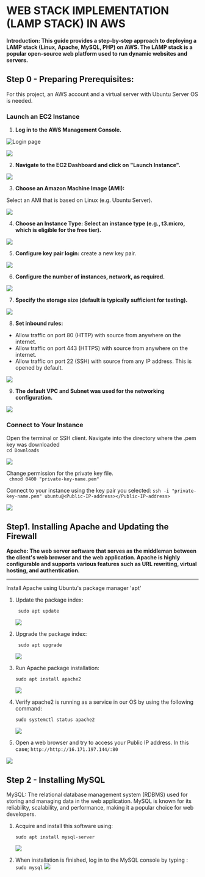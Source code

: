 # **WEB STACK IMPLEMENTATION (LAMP STACK) IN AWS**

**Introduction:
This guide provides a step-by-step approach to deploying a LAMP stack (Linux, Apache, MySQL, PHP) on AWS. The LAMP stack is a popular open-source web platform used to run dynamic websites and servers.**   


## **Step 0 - Preparing Prerequisites:**   

For this project, an AWS account and a virtual server with Ubuntu Server OS is needed.   



### **Launch an EC2 Instance**  
1. **Log in to the AWS Management Console.**   

![Login page](./images/Screenshot%202024-05-22%20171732.png)

![](./images/Screenshot%202024-05-22%20180009.png)   


2. **Navigate to the EC2 Dashboard and click on "Launch Instance".**   

![](./images/Screenshot%202024-05-22%20180548.png)   



3. **Choose an Amazon Machine Image (AMI):**    


 Select an AMI that is based on Linux (e.g. Ubuntu Server).   

![](./images/Screenshot%202024-05-22%20182017.png)   


4. **Choose an Instance Type:
 Select an instance type (e.g., t3.micro, which is eligible for the free tier).**   

![](./images/Screenshot%202024-05-22%20182725.png)   


5. **Configure key pair login:**
create a new key pair.   

![](./images/Screenshot%202024-05-22%20183805.png)   


6. **Configure the number of instances, network, as required.**   

![](./images/Screenshot%202024-05-22%20185906.png)   



7. **Specify the storage size (default is typically sufficient for testing).**   

![](./images/Screenshot%202024-05-22%20185801.png)   


8. **Set inbound rules:**
- Allow traffic on port 80 (HTTP) with source from anywhere on the internet.
- Allow traffic on port 443 (HTTPS) with source from anywhere on the internet.
- Allow traffic on port 22 (SSH) with source from any IP address. This is opened by default.   

![](./images/Screenshot%202024-05-22%20191732.png)   


9. **The default VPC and Subnet was used for the networking configuration.**   

![](./images/Screenshot%202024-05-22%20192314.png)   

   
### **Connect to Your Instance**
Open the terminal or SSH client.
Navigate into the directory where the .pem key was downloaded   
``` cd Downloads ```      

![](./images/Screenshot%202024-05-22%20231244.png)
    
Change permission for the private key file.   
    ``` chmod 0400 "private-key-name.pem"```

Connect to your instance using the key pair you selected:
``` ssh -i "private-key-name.pem" ubuntu@<Public-IP-address></Public-IP-address> ```      

![](./images/Screenshot%202024-05-22%20233612.png)

## **Step1. Installing Apache and Updating the Firewall**

**Apache: The web server software that serves as the middleman between the client's web browser and the web application. Apache is highly configurable and supports various features such as URL rewriting, virtual hosting, and authentication.**    
___  
   Install Apache using Ubuntu's package manager 'apt'  

1. Update the package index:   

   ``` sudo apt update```        

   ![](./images/Screenshot%202024-05-23%20002105.png) 

2. Upgrade the package index:   

   ``` sudo apt upgrade```      

   ![](./images/Screenshot%202024-05-23%20002248.png) 

3. Run Apache package installation:    

   ```sudo apt install apache2```     

   ![](./images/Screenshot%202024-05-23%20003445.png)   

4. Verify apache2 is running as a service in our OS by using the following command:   
   
   ```sudo systemctl status apache2```

   ![](./images/Screenshot%202024-05-23%20004418.png)


5. Open a web browser and try to access your Public IP address. In this case;
```http://http://16.171.197.144/:80```

![](./images/Screenshot%202024-05-23%20005536.png)


## **Step 2 - Installing MySQL**   
MySQL: The relational database management system (RDBMS) used for storing and managing data in the web application. MySQL is known for its reliability, scalability, and performance, making it a popular choice for web developers.   
1. Acquire and install this software using:
   
   ```sudo apt install mysql-server```

   ![](./images/Screenshot%202024-05-23%20011407.png)


2. When installation is finished, log in to the MySQL console by typing :   
```sudo mysql```
![](./images/Screenshot%202024-05-23%20011456.png)
